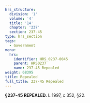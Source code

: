 ```yaml
---
hrs_structure:
  division: '1'
  volume: '4'
  title: '14'
  chapter: '237'
  section: 237-45
type: hrs_section
tags:
  - Government
menu:
  hrs:
    identifier: HRS_0237-0045
    parent: HRS0237
    name: 237-45 Repealed
weight: 68395
title: Repealed
full_title: 237-45 Repealed
---
```

**§237-45 REPEALED.** L 1997, c 352, §22.